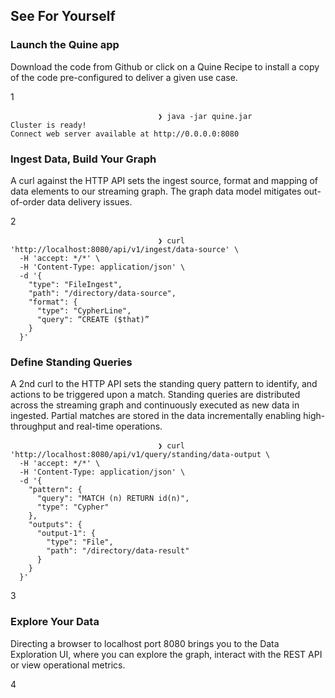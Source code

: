 ## See For Yourself

<div class="timeline-wrapper">
    <div class="process-row">
        <div class="process-col-right">
            <div class="process-text-block">
                <h3 class="heading-13">Launch the Quine app</h3>
                <p class="praragraph -18px">Download the code from Github or click on a Quine Recipe to install a copy of the code pre-configured to deliver a given use case.</p>
            </div>
            <div class="process-icon-wrapper icon1">
                <p class="paragraph-7">1</p>
            </div>
            <div class="process-code-block">
                <div data-scroll="mid" class="code-wrapper-tab-2 process">
                    <div class="html-embed-2 w-embed">
                        <pre class="prettyprint">
                            <code class="language-bash">❯ java -jar quine.jar
Cluster is ready!
Connect web server available at http://0.0.0.0:8080</code></pre>
                    </div>
                </div>
            </div>
        </div>
    </div>
    <div class="process-row">
        <div class="process-col-right">
            <div class="process-text-block">
                <h3 class="heading-14">Ingest Data, Build Your Graph</h3>
                <p class="praragraph -18px">A curl against the HTTP API sets the ingest source, format and mapping of data elements to our streaming graph. The graph data model mitigates out-of-order data delivery issues.</p>
            </div>
            <div class="process-icon-wrapper icon2">
                <p class="paragraph-7">2</p>
            </div>
            <div class="process-code-block">
                <div data-scroll="mid" class="code-wrapper-tab-2 process">
                    <div class="html-embed-2 w-embed">
                        <pre class="prettyprint">
                            <code class="language-bash">❯ curl 'http://localhost:8080/api/v1/ingest/data-source' \
  -H 'accept: */*' \
  -H 'Content-Type: application/json' \
  -d '{
    "type": "FileIngest",
    "path": "/directory/data-source",
    "format": {
      "type": "CypherLine",
      "query": “CREATE ($that)”
    }
  }'</code></pre>
                    </div>
                </div>
            </div>
        </div>
    </div>
    <div class="process-row">
        <div class="process-col-right">
            <div class="process-text-block">
                <h3 class="heading-15">Define Standing Queries</h3>
                <p class="praragraph -18px">A 2nd curl to the HTTP API sets the standing query pattern to identify, and actions to be triggered upon a match. Standing queries are distributed across the streaming graph and continuously executed as new data in ingested. Partial matches are stored in the data incrementally enabling high-throughput and real-time operations.</p>
            </div>
            <div class="process-code-block">
                <div data-scroll="mid" class="code-wrapper-tab-2 process">
                    <div class="html-embed-2 w-embed">
                        <pre class="prettyprint">
                            <code class="language-bash">❯ curl 'http://localhost:8080/api/v1/query/standing/data-output \
  -H 'accept: */*' \
  -H 'Content-Type: application/json' \
  -d '{
    "pattern": {
      "query": "MATCH (n) RETURN id(n)",
      "type": "Cypher"
    },
    "outputs": {
      "output-1": {
        "type": "File",
        "path": "/directory/data-result"
      }
    }
  }'</code></pre>
                    </div>
                </div>
            </div>
            <div class="process-icon-wrapper icon3">
                <p class="paragraph-7">3</p>
            </div>
        </div>
    </div>
    <div class="process-row last-row">
        <div class="process-col-right">
            <div class="process-text-block">
                <h3 class="heading-16">Explore Your Data</h3>
                <p class="praragraph -18px">Directing a browser to localhost port 8080 brings you to the Data Exploration UI, where you can explore the graph, interact with the REST API or view operational metrics.</p>
            </div>
            <div class="process-icon-wrapper icon4">
                <p class="paragraph-7">4</p>
            </div>
            <div class="process-code-block">
                <img src="https://assets.website-files.com/placeholder.svg" loading="lazy" alt=""/>
                <img src="https://assets.website-files.com/61d5ee2c68a4d5d61588037b/61fd89282dd1ce3c75e2709e-data-exploration-ui.png" loading="lazy" sizes="100vw" srcset="https://assets.website-files.com/61d5ee2c68a4d5d61588037b/61fd89282dd1ce3c75e2709e-data-exploration-ui-p-500.png 500w, https://assets.website-files.com/61d5ee2c68a4d5d61588037b/61fd89282dd1ce3c75e2709e-data-exploration-ui-p-800.png 800w, https://assets.website-files.com/61d5ee2c68a4d5d61588037b/61fd89282dd1ce3c75e2709e-data-exploration-ui-p-1080.png 1080w, https://assets.website-files.com/61d5ee2c68a4d5d61588037b/61fd89282dd1ce3c75e2709e-data-exploration-ui-p-1600.png 1600w, https://assets.website-files.com/61d5ee2c68a4d5d61588037b/61fd89282dd1ce3c75e2709e-data-exploration-ui.png 2739w" alt="" class="image-28"/>
            </div>
        </div>
        <div data-w-id="363d43ef-a244-c384-925e-6cebfbbf43de" style="opacity:0" class="process-row"></div>
    </div>
</div>
